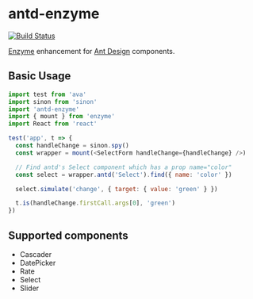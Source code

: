 # antd-enzyme

[![Build Status](https://travis-ci.org/yesmeck/antd-enzyme.svg?branch=master)](https://travis-ci.org/yesmeck/antd-enzyme)

[Enzyme](https://github.com/airbnb/enzyme) enhancement for [Ant Design](https://github.com/ant-design/ant-design) components.


## Basic Usage

```javascript
import test from 'ava'
import sinon from 'sinon'
import 'antd-enzyme'
import { mount } from 'enzyme'
import React from 'react'

test('app', t => {
  const handleChange = sinon.spy()
  const wrapper = mount(<SelectForm handleChange={handleChange} />)

  // Find antd's Select component which has a prop name="color"
  const select = wrapper.antd('Select').find({ name: 'color' })

  select.simulate('change', { target: { value: 'green' } })

  t.is(handleChange.firstCall.args[0], 'green')
})
```

## Supported components

* Cascader
* DatePicker
* Rate
* Select
* Slider
